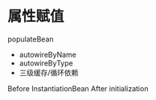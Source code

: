 # 属性赋值

populateBean
- autowireByName
- autowireByType
- 三级缓存/循环依赖

Before InstantiationBean
After  initialization